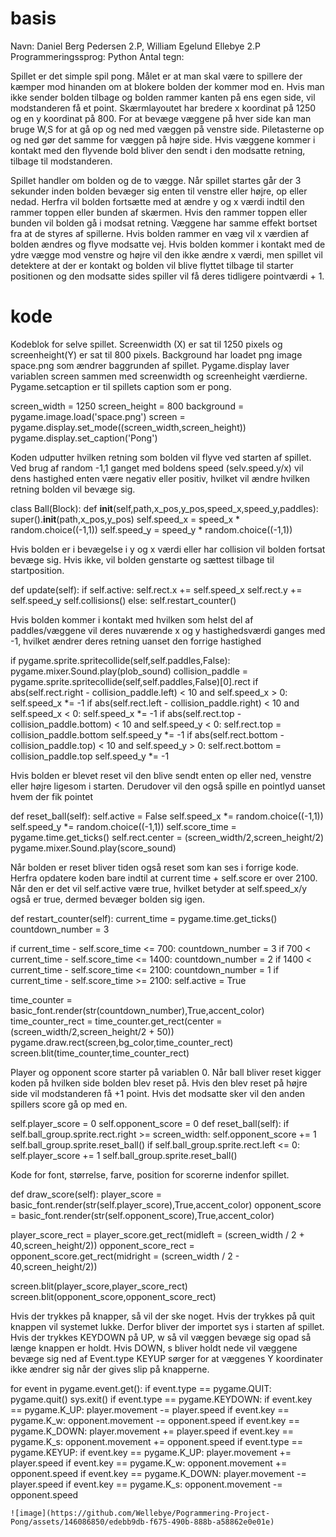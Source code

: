 # basis

Navn: Daniel Berg Pedersen 2.P, William Egelund Ellebye 2.P
Programmeringssprog: Python
Antal tegn:

Spillet er det simple spil pong. Målet er at man skal være to spillere der kæmper mod hinanden om at blokere bolden der kommer mod en. Hvis man ikke sender bolden tilbage og bolden rammer kanten på ens egen side, vil modstanderen få et point.
Skærmlayoutet har bredere x koordinat på 1250 og en y koordinat på 800. For at bevæge væggene på hver side kan man bruge W,S for at gå op og ned med væggen på venstre side. Piletasterne op og ned gør det samme for væggen på højre side. Hvis væggene kommer i kontakt med den flyvende bold bliver den sendt i den modsatte retning, tilbage til modstanderen. 

Spillet handler om bolden og de to vægge. Når spillet startes går der 3 sekunder inden bolden bevæger sig enten til venstre eller højre, op eller nedad. Herfra vil bolden fortsætte med at ændre y og x værdi indtil den rammer toppen eller bunden af skærmen. Hvis den rammer toppen eller bunden vil bolden gå i modsat retning. Væggene har samme effekt bortset fra at de styres af spillerne. Hvis bolden rammer en væg vil x værdien af bolden ændres og flyve modsatte vej. Hvis bolden kommer i kontakt med de ydre vægge mod venstre og højre vil den ikke ændre x værdi, men spillet vil detektere at der er kontakt og bolden vil blive flyttet tilbage til starter positionen og den modsatte sides spiller vil få deres tidligere pointværdi + 1. 

# kode

Kodeblok for selve spillet. Screenwidth (X) er sat til 1250 pixels og screenheight(Y) er sat til 800 pixels. Background har loadet png image space.png som ændrer baggrunden af spillet. Pygame.display laver variablen screen sammen med screenwidth og screenheight værdierne. Pygame.setcaption er til spillets caption som er pong.

screen_width = 1250
screen_height = 800
background = pygame.image.load('space.png')
screen = pygame.display.set_mode((screen_width,screen_height))
pygame.display.set_caption('Pong')



Koden udputter hvilken retning som bolden vil flyve ved starten af spillet. Ved brug af random -1,1 ganget med boldens speed (selv.speed.y/x) vil dens hastighed enten være negativ eller positiv, hvilket vil ændre hvilken retning bolden vil bevæge sig.

class Ball(Block):
	def __init__(self,path,x_pos,y_pos,speed_x,speed_y,paddles):
		super().__init__(path,x_pos,y_pos)
		self.speed_x = speed_x * random.choice((-1,1))
		self.speed_y = speed_y * random.choice((-1,1))



Hvis bolden er i bevægelse i y og x værdi eller har collision vil bolden fortsat bevæge sig. Hvis ikke, vil bolden genstarte og sættest tilbage til startposition.

  def update(self):
		if self.active:
			self.rect.x += self.speed_x
			self.rect.y += self.speed_y
			self.collisions()
		else:
			self.restart_counter()

Hvis bolden kommer i kontakt med hvilken som helst del af paddles/væggene vil deres nuværende x og y hastighedsværdi ganges med -1, hvilket ændrer deres retning uanset den forrige hastighed

if pygame.sprite.spritecollide(self,self.paddles,False):
			pygame.mixer.Sound.play(plob_sound)
			collision_paddle = pygame.sprite.spritecollide(self,self.paddles,False)[0].rect
			if abs(self.rect.right - collision_paddle.left) < 10 and self.speed_x > 0:
				self.speed_x *= -1
			if abs(self.rect.left - collision_paddle.right) < 10 and self.speed_x < 0:
				self.speed_x *= -1
			if abs(self.rect.top - collision_paddle.bottom) < 10 and self.speed_y < 0:
				self.rect.top = collision_paddle.bottom
				self.speed_y *= -1
			if abs(self.rect.bottom - collision_paddle.top) < 10 and self.speed_y > 0:
				self.rect.bottom = collision_paddle.top
				self.speed_y *= -1

Hvis bolden er blevet reset vil den blive sendt enten op eller ned, venstre eller højre ligesom i starten. Derudover vil den også spille en pointlyd uanset hvem der fik pointet

def reset_ball(self):
		self.active = False
		self.speed_x *= random.choice((-1,1))
		self.speed_y *= random.choice((-1,1))
		self.score_time = pygame.time.get_ticks()
		self.rect.center = (screen_width/2,screen_height/2)
		pygame.mixer.Sound.play(score_sound)

Når bolden er reset bliver tiden også reset som kan ses i forrige kode. Herfra opdatere koden bare indtil at current time + self.score er over 2100. Når den er det vil self.active være true, hvilket betyder at self.speed_x/y også er true, dermed bevæger bolden sig igen.

def restart_counter(self):
		current_time = pygame.time.get_ticks()
		countdown_number = 3

if current_time - self.score_time <= 700:
			countdown_number = 3
if 700 < current_time - self.score_time <= 1400:
			countdown_number = 2
if 1400 < current_time - self.score_time <= 2100:
			countdown_number = 1
if current_time - self.score_time >= 2100:
			self.active = True

time_counter = basic_font.render(str(countdown_number),True,accent_color)
		time_counter_rect = time_counter.get_rect(center = (screen_width/2,screen_height/2 + 50))
		pygame.draw.rect(screen,bg_color,time_counter_rect)
		screen.blit(time_counter,time_counter_rect)

Player og opponent score starter på variablen 0. Når ball bliver reset kigger koden på hvilken side bolden blev reset på. Hvis den blev reset på højre side vil modstanderen få +1 point. Hvis det modsatte sker vil den anden spillers score gå op med en. 

self.player_score = 0
self.opponent_score = 0
def reset_ball(self):
		if self.ball_group.sprite.rect.right >= screen_width:
			self.opponent_score += 1
			self.ball_group.sprite.reset_ball()
		if self.ball_group.sprite.rect.left <= 0:
			self.player_score += 1
			self.ball_group.sprite.reset_ball()

Kode for font, størrelse, farve, position for scorerne indenfor spillet. 

def draw_score(self):
		player_score = basic_font.render(str(self.player_score),True,accent_color)
		opponent_score = basic_font.render(str(self.opponent_score),True,accent_color)

player_score_rect = player_score.get_rect(midleft = (screen_width / 2 + 40,screen_height/2))
		opponent_score_rect = opponent_score.get_rect(midright = (screen_width / 2 - 40,screen_height/2))

screen.blit(player_score,player_score_rect)
		screen.blit(opponent_score,opponent_score_rect)


Hvis der trykkes på knapper, så vil der ske noget.
Hvis der trykkes på quit knappen vil systemet lukke. Derfor bliver der importet sys i starten af spillet. 
Hvis der trykkes KEYDOWN på UP, w så vil væggen bevæge sig opad så længe knappen er holdt. Hvis DOWN, s bliver holdt nede vil væggene bevæge sig ned af
Event.type KEYUP sørger for at væggenes Y koordinater ikke ændrer sig når der gives slip på knapperne.

for event in pygame.event.get():
		if event.type == pygame.QUIT:
			pygame.quit()
			sys.exit()
		if event.type == pygame.KEYDOWN:
			if event.key == pygame.K_UP:
				player.movement -= player.speed
			if event.key == pygame.K_w:
				opponent.movement -= opponent.speed
			if event.key == pygame.K_DOWN:
				player.movement += player.speed
			if event.key == pygame.K_s:
				opponent.movement += opponent.speed
		if event.type == pygame.KEYUP:
			if event.key == pygame.K_UP:
				player.movement += player.speed
			if event.key == pygame.K_w:
				opponent.movement += opponent.speed
			if event.key == pygame.K_DOWN:
				player.movement -= player.speed
			if event.key == pygame.K_s:
				opponent.movement -= opponent.speed

    ![image](https://github.com/Wellebye/Pogrammering-Project-Pong/assets/146086850/edebb9db-f675-490b-888b-a58862e0e01e)
